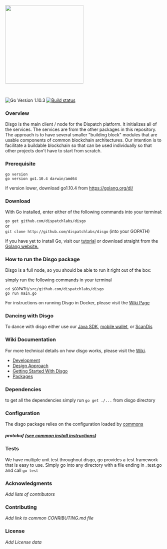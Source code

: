 <img src="https://dispatchlabs.io/wp-content/themes/ccprototypev5/images/dispatchlabs-logo.png" width="250">
 
&nbsp;

![Go Version 1.10.3](http://b.repl.ca/v1/Go_Version-1.10.3-brightgreen.png)
[![Build status](https://ci.appveyor.com/api/projects/status/9hil01is3aflgg6l?svg=true)](https://ci.appveyor.com/project/DispatchLabs/disgo-26m8t)

<a name="overview"></a>
### Overview

Disgo is the main client / node for the Dispatch platform. It initializes all of the services. The services are from the other packages in this repository.  The approach is to have several smaller "building block" modules that are usable components of common blockchain architectures. Our intention is to facilitate a buildable blockchain so that can be used individually so that other projects don't have to start from scratch.
### Prerequisite
```
go version
go version go1.10.4 darwin/amd64
```
If version lower, download go1.10.4 from 
https://golang.org/dl/
### Download

With Go installed, enter either of the following commands into your terminal:

`go get github.com/dispatchlabs/disgo`  
or  
`git clone http://github.com/dispatchlabs/disgo` (into your GOPATH)

If you have yet to install Go, visit our [tutorial](https://github.com/dispatchlabs/samples/tree/master/golang-setup) or download straight from the [Golang website.](https://golang.org/dl/)
<a name="running"></a>
### How to run the Disgo package

Disgo is a full node, so you should be able to run it right out of the box:

simply run the following commands in your terminal

```
cd $GOPATH/src/github.com/dispatchlabs/disgo
go run main.go
```

For instructions on running Disgo in Docker, please visit the [Wiki Page](https://github.com/dispatchlabs/disgo/wiki#docker)

<a name="using"></a>
### Dancing with Disgo
To dance with disgo either use our [Java SDK](https://github.com/dispatchlabs/java-sdk), [mobile wallet](https://github.com/dispatchlabs/mobile-wallet), or [ScanDis](https://github.com/dispatchlabs/scandis)

<a name="wiki"></a>
### Wiki Documentation
For more technical details on how disgo works, please visit the [Wiki](https://github.com/dispatchlabs/disgo/wiki). 

 - [Development](https://github.com/dispatchlabs/disgo/wiki#development)
 - [Design Approach](https://github.com/dispatchlabs/disgo/wiki#design-approach) 
 - [Getting Started With Disgo](https://github.com/dispatchlabs/disgo/wiki#getting-started-with-disgo)
 - [Packages](https://github.com/dispatchlabs/disgo/wiki#packages)

<a name="dependencies"></a>
### Dependencies

to get all the dependencies simply run `go get ./...` from disgo directory

<a name="configuration"></a>
### Configuration
The disgo package relies on the configuration loaded by [commons](https://github.com/dispatchlabs/disgo/tree/master/commons) 

<a name="protobuf"></a>
##### protobuf ([see common install instructions](https://github.com/dispatchlabs/disgo#-develop))

<a name="tests"></a>
### Tests
We have multiple unit test throughout disgo, go provides a test framework that is easy to use. Simply go into any directory with a file ending in _test.go and call `go test`

<a name="acknowledgments"></a>
### Acknowledgments
*Add lists of contributors*

<a name="contributing"></a>
### Contributing
*Add link to common CONRIBUTING.md file*

<a name="license"></a>
### License
*Add License data*
